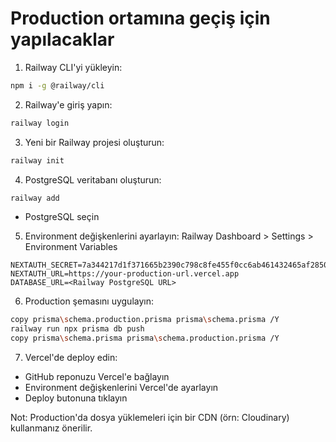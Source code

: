 # Production ortamına geçiş için yapılacaklar

1. Railway CLI'yi yükleyin:
```bash
npm i -g @railway/cli
```

2. Railway'e giriş yapın:
```bash
railway login
```

3. Yeni bir Railway projesi oluşturun:
```bash
railway init
```

4. PostgreSQL veritabanı oluşturun:
```bash
railway add
```
- PostgreSQL seçin

5. Environment değişkenlerini ayarlayın:
Railway Dashboard > Settings > Environment Variables
```
NEXTAUTH_SECRET=7a344217d1f371665b2390c798c8fe455f0cc6ab461432465af28507abb23497
NEXTAUTH_URL=https://your-production-url.vercel.app
DATABASE_URL=<Railway PostgreSQL URL>
```

6. Production şemasını uygulayın:
```bash
copy prisma\schema.production.prisma prisma\schema.prisma /Y
railway run npx prisma db push
copy prisma\schema.prisma prisma\schema.production.prisma /Y
```

7. Vercel'de deploy edin:
- GitHub reponuzu Vercel'e bağlayın
- Environment değişkenlerini Vercel'de ayarlayın
- Deploy butonuna tıklayın

Not: Production'da dosya yüklemeleri için bir CDN (örn: Cloudinary) kullanmanız önerilir.

